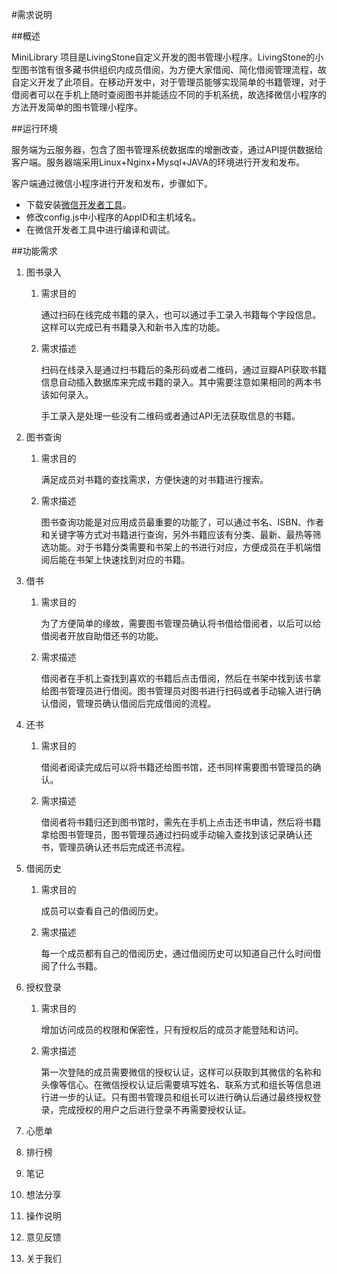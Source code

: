 #需求说明

##概述

MiniLibrary 项目是LivingStone自定义开发的图书管理小程序。LivingStone的小型图书馆有很多藏书供组织内成员借阅，为方便大家借阅、简化借阅管理流程，故自定义开发了此项目。在移动开发中，对于管理员能够实现简单的书籍管理，对于借阅者可以在手机上随时查阅图书并能适应不同的手机系统，故选择微信小程序的方法开发简单的图书管理小程序。

##运行环境

服务端为云服务器，包含了图书管理系统数据库的增删改查，通过API提供数据给客户端。服务器端采用Linux+Nginx+Mysql+JAVA的环境进行开发和发布。

客户端通过微信小程序进行开发和发布，步骤如下。

* 下载安装[微信开发者工具](https://developers.weixin.qq.com/miniprogram/dev/devtools/download.html)。
* 修改config.js中小程序的AppID和主机域名。
* 在微信开发者工具中进行编译和调试。

##功能需求

1. 图书录入 

    1. 需求目的
    
        通过扫码在线完成书籍的录入，也可以通过手工录入书籍每个字段信息。这样可以完成已有书籍录入和新书入库的功能。

    2. 需求描述
    
        扫码在线录入是通过扫书籍后的条形码或者二维码，通过豆瓣API获取书籍信息自动插入数据库来完成书籍的录入。其中需要注意如果相同的两本书该如何录入。

        手工录入是处理一些没有二维码或者通过API无法获取信息的书籍。

2. 图书查询

    1. 需求目的
    
        满足成员对书籍的查找需求，方便快速的对书籍进行搜索。

    2. 需求描述
    
        图书查询功能是对应用成员最重要的功能了，可以通过书名、ISBN、作者和关键字等方式对书籍进行查询，另外书籍应该有分类、最新、最热等筛选功能。对于书籍分类需要和书架上的书进行对应，方便成员在手机端借阅后能在书架上快速找到对应的书籍。

3. 借书

    1. 需求目的
    
        为了方便简单的缘故，需要图书管理员确认将书借给借阅者，以后可以给借阅者开放自助借还书的功能。

    2. 需求描述
    
        借阅者在手机上查找到喜欢的书籍后点击借阅，然后在书架中找到该书拿给图书管理员进行借阅。图书管理员对图书进行扫码或者手动输入进行确认借阅，管理员确认借阅后完成借阅的流程。

4. 还书

    1. 需求目的
    
        借阅者阅读完成后可以将书籍还给图书馆，还书同样需要图书管理员的确认。

    2. 需求描述
    
        借阅者将书籍归还到图书馆时，需先在手机上点击还书申请，然后将书籍拿给图书管理员，图书管理员通过扫码或手动输入查找到该记录确认还书，管理员确认还书后完成还书流程。

5. 借阅历史

    1. 需求目的
    
        成员可以查看自己的借阅历史。

    2. 需求描述
    
        每一个成员都有自己的借阅历史，通过借阅历史可以知道自己什么时间借阅了什么书籍。

6. 授权登录

    1. 需求目的
    
        增加访问成员的权限和保密性，只有授权后的成员才能登陆和访问。

    2. 需求描述
    
        第一次登陆的成员需要微信的授权认证，这样可以获取到其微信的名称和头像等信心。在微信授权认证后需要填写姓名、联系方式和组长等信息进行进一步的认证。只有图书管理员和组长可以进行确认后通过最终授权登录，完成授权的用户之后进行登录不再需要授权认证。

7. 心愿单

8. 排行榜

9. 笔记

10. 想法分享

11. 操作说明

12. 意见反馈

13. 关于我们


